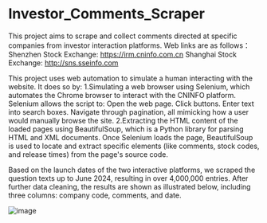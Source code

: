 # Investor_Comments_Scraper
This project aims to scrape and collect comments directed at specific companies from investor interaction platforms.
Web links are as follows：
Shenzhen Stock Exchange: https://irm.cninfo.com.cn
Shanghai Stock Exchange: http://sns.sseinfo.com

This project uses web automation to simulate a human interacting with the website. 
It does so by:
1.Simulating a web browser using Selenium, which automates the Chrome browser to interact with the CNINFO platform. Selenium allows the script to:
  Open the web page.
  Click buttons.
  Enter text into search boxes.
  Navigate through pagination, all mimicking how a user would manually browse the site.
2.Extracting the HTML content of the loaded pages using BeautifulSoup, which is a Python library for parsing HTML and XML documents. Once Selenium loads the page, BeautifulSoup is used to locate and extract specific elements (like comments, stock codes, and release times) from the page's source code.


Based on the launch dates of the two interactive platforms, we scraped the question texts up to June 2024, resulting in over 4,000,000 entries. After further data cleaning, the results are shown as illustrated below, including three columns: company code, comments, and date.

![image](https://github.com/claire000501/Investor_Comments_Scraper/blob/main/Results_Example.png)
